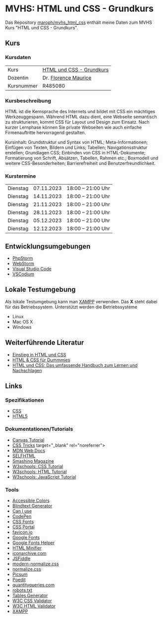 # MVHS: HTML und CSS - Grundkurs
Das Repository [maroph/mvhs_html_css](https://github.com/maroph/mvhs_html_css)
enthält meine Daten zum MVHS Kurs
"HTML und CSS - Grundkurs".

## Kurs
### Kursdaten

|            |                                                                                                                                     |
|------------|-------------------------------------------------------------------------------------------------------------------------------------|
| Kurs       | [HTML und CSS - Grundkurs](https://www.mvhs.de/kurse/online-programm/it-digitales/html-und-css-grundkurs/online-kurs-460-C-R485080) |
| Dozentin   | Dr. [Florence Maurice](https://www.maurice-web.de/)                                                                                 |
| Kursnummer | R485080                                                                                                                             |

### Kursbeschreibung
HTML ist die Kernsprache des Internets und bildet mit CSS ein mächtiges Werkzeuggespann.
Während HTML dazu dient, eine Webseite semantisch zu strukturieren, kommt CSS für Layout
und Design zum Einsatz. Nach kurzer Lernphase können Sie private Webseiten wie auch
einfache Firmenauftritte hervorragend gestalten.

Kursinhalt: Grundstruktur und Syntax von HTML; Meta-Informationen; Einfügen von Texten,
Bildern und Links; Tabellen; Navigationsstruktur erstellen; Grundlagen CSS; Einbinden
von CSS in HTML-Dokumente; Formatierung von Schrift, Absätzen, Tabellen, Rahmen etc.;
Boxmodell und weitere CSS-Besonderheiten; Barrierefreiheit und Benutzerfreundlichkeit.

### Kurstermine

|          |            |                   |
|----------|------------|-------------------|
| Dienstag | 07.11.2023 | 18:00 – 21:00 Uhr |
| Dienstag | 14.11.2023 | 18:00 – 21:00 Uhr |
| Dienstag | 21.11.2023 | 18:00 – 21:00 Uhr |
| Dienstag | 28.11.2023 | 18:00 – 21:00 Uhr |
| Dienstag | 05.12.2023 | 18:00 – 21:00 Uhr |
| Dienstag | 12.12.2023 | 18:00 – 21:00 Uhr |



## Entwicklungsumgebungen
* [PhpStorm](https://www.jetbrains.com/phpstorm/")
* [WebStorm](https://www.jetbrains.com/webstorm/")
* [Visual Studio Code](https://code.visualstudio.com/")
* [VSCodium](https://vscodium.com/")

## Lokale Testumgebung
Als lokale Testumgebung kann man
[XAMPP](https://www.apachefriends.org/")
verwenden. Das __X__ steht dabei für das
Betriebssystem. Unterstützt werden die 
Betriebssysteme

* Linux
* Mac OS X
* Windows

## Weiterführende Literatur
* [Einstieg in HTML und CSS](https://www.amazon.de/dp/3836290898")
* [HTML &amp; CSS für Dummmies](https://www.amazon.de/dp/3527720146")
* [HTML und CSS: Das umfassende Handbuch zum Lernen und Nachschlagen](https://www.amazon.de/dp/3836297280")

## Links

### Spezifikationen
* [CSS](https://www.w3.org/Style/CSS/Overview.html)
* [HTML5](shttps://html.spec.whatwg.org/)

### Dokumentationen/Tutorials
* [Canvas Tutorial](https://developer.mozilla.org/en-US/docs/Web/API/Canvas_API/Tutorial)
* [CSS Tricks](https://css-tricks.com/) target="_blank" rel="noreferrer">
* [MDN Web Docs](https://developer.mozilla.org/en-US/)
* [SELFHTML](https://wiki.selfhtml.org/)
* [Smashing Magazine](https://www.smashingmagazine.com/)
* [W3schools: CSS Tutorial](https://www.w3schools.com/css/default.asp)
* [W3schools: HTML Tutorial](https://www.w3schools.com/html/default.asp)
* [W3schools: JavaScript Tutorial](https://www.w3schools.com/js/default.asp)

### Tools
* [Accessible Colors](https://accessible-colors.com/)
* [Blindtext Generator](https://www.blindtextgenerator.de/)
* [Can I use](https://caniuse.com/)
* [CodePen](https://codepen.io/)
* [CSS Fonts](https://www.cssfontstack.com/)
* [CSS Portal](https://www.cssportal.com/)
* [favicon.io](https://favicon.io/)
* [Google Fonts](https://fonts.google.com/)
* [Google Fonts Helper](https://gwfh.mranftl.com/fonts)
* [HTML Minifier](https://minify-html.com/)
* [iconarchive.com](https://www.iconarchive.com/)
* [JSFiddle](https://jsfiddle.net/)
* [modern-normalize.css](https://github.com/sindresorhus/modern-normalize)
* [normalize.css](https://necolas.github.io/normalize.css/)
* [Picsum](https://picsum.photos/)
* [Poedit](https://poedit.net/)
* [quantityqueries.com](https://quantityqueries.com/)
* [robots.txt](https://developers.google.com/search/docs/crawling-indexing/robots/intro?hl=de)
* [Tables Generator](https://www.tablesgenerator.com/html_tables)
* [W3C CSS Validator](https://jigsaw.w3.org/css-validator/)
* [W3C HTML Validator](https://validator.w3.org/)
* [XAMPP](href="https://www.apachefriends.org/)
